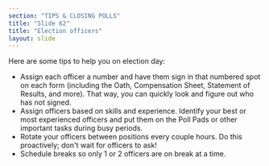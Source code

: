 ```yaml
---
section: "TIPS & CLOSING POLLS"
title: "Slide 62"
title: "Election officers"
layout: slide
---
```


Here are some tips to help you on election day:

- Assign each officer a number and have them sign in that numbered spot on each form (including the Oath, Compensation Sheet, Statement of Results, and more). That way, you can quickly look and figure out who has not signed.
- Assign officers based on skills and experience. Identify your best or most experienced officers and put them on the Poll Pads or other important tasks during busy periods.
- Rotate your officers between positions every couple hours. Do this proactively; don't wait for officers to ask!
- Schedule breaks so only 1 or 2 officers are on break at a time.



